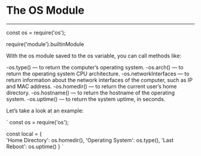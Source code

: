 # The OS Module

---

const os = require('os');

require('module').builtinModule

With the os module saved to the os variable, you can call methods like:

-os.type() — to return the computer’s operating system.
-os.arch() — to return the operating system CPU architecture.
-os.networkInterfaces — to return information about the network interfaces of the computer, such as IP and MAC address.
-os.homedir() — to return the current user’s home directory.
-os.hostname() — to return the hostname of the operating system.
-os.uptime() — to return the system uptime, in seconds.

Let’s take a look at an example:

`
const os = require('os');

const local = {  
  'Home Directory': os.homedir(),
  'Operating System': os.type(),
  'Last Reboot': os.uptime()
}
`
